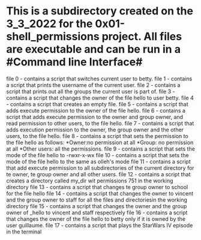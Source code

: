 # This is a subdirectory created on the 3_3_2022 for the 0x01-shell_permissions project. All files are executable and can be run in a #Command line Interface#
file 0 - contains a script that switches current user to betty.
file 1 - contains a script that prints the username of the current user. 
file 2 - contains a script that prints out all the groups the current user is part of.
file 3 - contains a script that changes the owner of the file hello to user betty.
file 4 - contains a script that creates an empty file.
file 5 - contains a script that adds execute permission to the owner of the file hello.
file 6 - contains a script that adds execute permission to the owner and group owner, and read permission to other users, to the file hello.
file 7 - contains a script that adds execution permission to the owner, the group owner and the other users, to the file hello.
file 8 - contains a script that sets the permission to the file hello as follows:
*Owner:no permission at all
*Group: no permission at all
*Other users: all the permissions.
file 9 - contains a script that sets the mode of the file hello to -rwxr-x-wx
file 10 - contains a script that sets the mode of the file hello to the same as olleh's mode
file 11 - contains a script that add execute permission to all subdirectories of the current directory for te owner, te group owner and all other users.
file 12 - contains a script that creates a directory called my_dir wit permissions 751 in the working directory
file 13 - contains a script that changes te group owner to school for the file hello
file 14 - contains a script that changes the owner to vincent and the group owner to staff for all the files and directoriesin the working directory
file 15 - contains a script that changes the owner and the group owner of _hello to vincent and staff respectively 
file 16 - contains a script that changes the owner of the file hello to betty only if it is owned by the user guillaume.
file 17 - contains a script that plays the StarWars IV episode in the terminal
